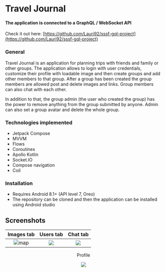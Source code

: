 # Travel Journal

#### The application is connected to a GraphQL / WebSocket API

Check it out
here: [https://github.com/Lauri92/sssf-gql-project](https://github.com/Lauri92/sssf-gql-project)

### General

Travel Journal is an application for planning trips with friends and family or other groups. The
application allows to login with user credentials, customize their profile with loadable image and
then create groups and add other members to that group. After a group has been created the group
members are allowed post and delete images and links. Group members can also chat with each other.

In addition to that, the group admin (the user who created the group) has the power to remove
anything from the group submitted by anyone. Admin can also set a group avatar and delete the whole
group.

### Technologies implemented

* Jetpack Compose
* MVVM
* Flows
* Coroutines
* Apollo Kotlin
* Socket.IO
* Compose navigation
* Coil

### Installation

* Requires Android 8.1+ (API level 7, Oreo)
* The repository can be cloned and then the application can be installed using Android studio

## Screenshots

Images tab|Users tab|Chat tab
:-------------------------:|:-------------------------:|:-------------------------:
![map](https://users.metropolia.fi/~lauriari/sssf/photo_2022-05-05_20-28-38.jpg)  |  ![](https://users.metropolia.fi/~lauriari/sssf/photo_2022-05-05_20-28-47.jpg)  | ![](https://users.metropolia.fi/~lauriari/sssf/photo_2022-05-05_20-28-52.jpg)

<p align="center">Profile</p>
<p align="center">
   <img src="https://users.metropolia.fi/~lauriari/sssf/photo_2022-05-05_20-44-44.jpg">
</p>